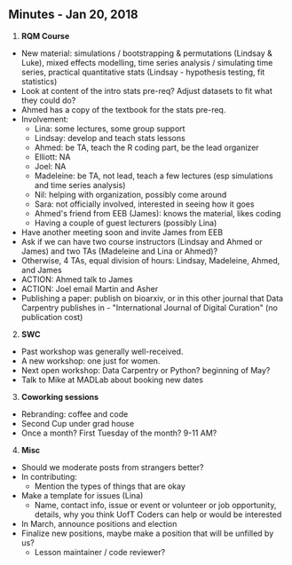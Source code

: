 ## Minutes - Jan 20, 2018

1. **RQM Course**
 * New material: simulations / bootstrapping & permutations (Lindsay & Luke), mixed effects modelling, time series analysis / simulating time series, practical quantitative stats (Lindsay - hypothesis testing, fit statistics)
 * Look at content of the intro stats pre-req? Adjust datasets to fit what they could do?
 * Ahmed has a copy of the textbook for the stats pre-req.
 * Involvement:
      * Lina: some lectures, some group support
      * Lindsay: develop and teach stats lessons
      * Ahmed: be TA, teach the R coding part, be the lead organizer
      * Elliott: NA
      * Joel: NA
      * Madeleine: be TA, not lead, teach a few lectures (esp simulations and time series analysis)
      * Nil: helping with organization, possibly come around 
      * Sara: not officially involved, interested in seeing how it goes
      * Ahmed's friend from EEB (James): knows the material, likes coding
      * Having a couple of guest lecturers (possibly Lina) 
 * Have another meeting soon and invite James from EEB
 * Ask if we can have two course instructors (Lindsay and Ahmed or James) and two TAs (Madeleine and Lina or Ahmed)? 
 * Otherwise, 4 TAs, equal division of hours: Lindsay, Madeleine, Ahmed, and James
 * ACTION: Ahmed talk to James
 * ACTION: Joel email Martin and Asher 
 * Publishing a paper: publish on bioarxiv, or in this other journal that Data Carpentry publishes in - "International Journal of Digital Curation" (no publication cost)

2. **SWC**
 * Past workshop was generally well-received.
 * A new workshop: one just for women.
 * Next open workshop: Data Carpentry or Python? beginning of May?
 * Talk to Mike at MADLab about booking new dates
 
3. **Coworking sessions**
 * Rebranding: coffee and code
 * Second Cup under grad house
 * Once a month? First Tuesday of the month? 9-11 AM? 

4. **Misc**
 * Should we moderate posts from strangers better? 
 * In contributing:
     * Mention the types of things that are okay
 * Make a template for issues (Lina) 
     * Name, contact info, issue or event or volunteer or job opportunity, details, why you think UofT Coders can help or would be interested 
 * In March, announce positions and election
 * Finalize new positions, maybe make a position that will be unfilled by us?
     * Lesson maintainer / code reviewer? 




